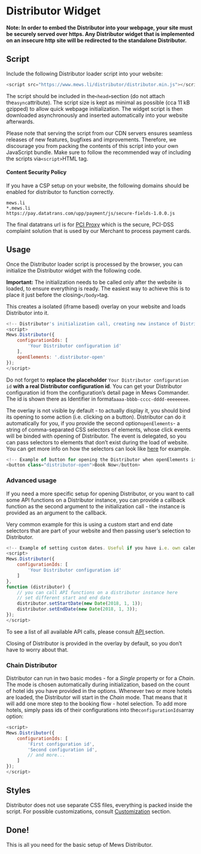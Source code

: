 # Distributor Widget

**Note: In order to embed the Distributor into your webpage, your site must be securely served over https. Any Distributor widget that is implemented on an insecure http site will be redirected to the standalone Distributor.**

## Script <a id="script"></a>

Include the following Distributor loader script into your website:

```javascript
<script src="https://www.mews.li/distributor/distributor.min.js"></script>
```

The script should be included in the`<head>`section \(do not attach the`async`attribute\). The script size is kept as minimal as possible \(cca 11 kB gzipped\) to allow quick webpage initialization. The widget script is then downloaded asynchronously and inserted automatically into your website afterwards.

Please note that serving the script from our CDN servers ensures seamless releases of new features, bugfixes and improvements. Therefore, we discourage you from packing the contents of this script into your own JavaScript bundle. Make sure to follow the recommended way of including the scripts via`<script>`HTML tag.

#### Content Security Policy

If you have a CSP setup on your website, the following domains should be enabled for distributor to function correctly.

```text
mews.li
*.mews.li
https://pay.datatrans.com/upp/payment/js/secure-fields-1.0.0.js
```

The final datatrans url is for [PCI Proxy](https://www.pci-proxy.com/) which is the secure, PCI-DSS complaint solution that is used by our Merchant to process payment cards.

## Usage <a id="usage"></a>

Once the Distributor loader script is processed by the browser, you can initialize the Distributor widget with the following code.

**Important:** The initialization needs to be called only after the website is loaded, to ensure everything is ready. The easiest way to achieve this is to place it just before the closing`</body>`tag.

This creates a isolated \(iframe based\) overlay on your website and loads Distributor into it.

```javascript
<!-- Distributor's initialization call, creating new instance of Distributor. Use id of your Distributor configuration. -->
<script>
Mews.Distributor({
    configurationIds: [
        'Your Distributor configuration id'
    ],
    openElements: '.distributor-open'
});
</script>
```

Do not forget to **replace the placeholder** `Your Distributor configuration id` **with a real Distributor configuration id**. You can get your Distributor configuration id from the configuration’s detail page in Mews Commander. The id is shown there as Identifier in format`aaaa-bbbb-cccc-dddd-eeeeeeee`.

The overlay is not visible by default - to actually display it, you should bind its opening to some action \(i.e. clicking on a button\). Distributor can do it automatically for you, if you provide the second option`openElements`- a string of comma-separated CSS selectors of elements, whose click events will be binded with opening of Distributor. The event is delegated, so you can pass selectors to elements that don’t exist during the load of website. You can get more info on how the selectors can look like [here](https://developer.mozilla.org/en-US/docs/Web/API/Document/querySelectorAll) for example.

```javascript
<!-- Example of button for opening the Distributor when openElements is set to '.distributor-open' -->
<button class="distributor-open">Book Now</button>
```

### Advanced usage <a id="advanced-usage"></a>

If you need a more specific setup for opening Distributor, or you want to call some API functions on a Distributor instance, you can provide a callback function as the second argument to the initialization call - the instance is provided as an argument to the callback.

Very common example for this is using a custom start and end date selectors that are part of your website and then passing user’s selection to Distributor.

```javascript
<!-- Example of setting custom dates. Useful if you have i.e. own calendars on website. -->
<script>
Mews.Distributor({
    configurationIds: [
        'Your Distributor configuration id'
    ]
},
function (distributor) {
    // you can call API functions on a distributor instance here
    // set different start and end date
    distributor.setStartDate(new Date(2018, 1, 1));
    distributor.setEndDate(new Date(2018, 1, 3));
});
</script>
```

To see a list of all available API calls, please consult [API ](reference.md#api-reference)section.

Closing of Distributor is provided in the overlay by default, so you don’t have to worry about that.

### Chain Distributor <a id="chain-distributor"></a>

Distributor can run in two basic modes - for a _Single_ property or for a _Chain_. The mode is chosen automatically during initialization, based on the count of hotel ids you have provided in the options. Whenever two or more hotels are loaded, the Distributor will start in the _Chain_ mode. That means that it will add one more step to the booking flow - hotel selection. To add more hotels, simply pass ids of their configurations into the`configurationIds`array option:

```javascript
<script>
Mews.Distributor({
    configurationIds: [
        'First configuration id',
        'Second configuration id',
        // and more...
    ]
});
</script>
```

## Styles <a id="styles"></a>

Distributor does not use separate CSS files, everything is packed inside the script. For possible customizations, consult [Customization](reference.md) section.

## Done! <a id="done"></a>

This is all you need for the basic setup of Mews Distributor.

